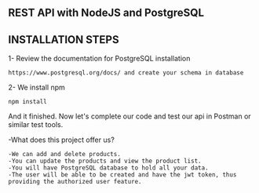 ## REST API with NodeJS and PostgreSQL

## INSTALLATION STEPS

1- Review the documentation for PostgreSQL installation

```shell
https://www.postgresql.org/docs/ and create your schema in database
```
2- We install npm

```shell
npm install
```

And it finished. Now let's complete our code and test our api in Postman or similar test tools.



-What does this project offer us?
```shell
-We can add and delete products. 
-You can update the products and view the product list. 
-You will have PostgreSQL database to hold all your data.
-The user will be able to be created and have the jwt token, thus providing the authorized user feature.
```
